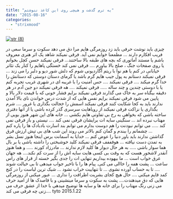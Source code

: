 ```yaml
---
title: "یه ترم گذشت و هیچی روی این کاغذ ننوشتم"
date: "2015-08-16"
categories: 
  - "strixmood"
---
```


[![str (8)](http://localhost/wp-content/uploads/2015/08/str-8.jpg)](http://localhost/wp-content/uploads/2015/08/str-8.jpg)

ﭼﯿﺰﯼ ﺑﺎﯾﺪ ﻧﻮﺷﺖ ﺣﺮﻓﯽ ﺑﺎﯾﺪ ﺯﺩ ﺭﻭﺯﻣﺮﮔﯽ ﻫﺎﯾﻢ ﻣﺮﺍ ﺩﻕ ﻣﯽ ﺩﻫﺪ ﺳﮑﻮﺕ ﻭ ﺳﺮﻣﺎ ﺳﻌﯽ ﺩﺭ ﻓﺮﯾﺐ ﺍﻓﮑﺎﺭﻡ ﺩﺍﺭﻧﺪ … ﻣﻄﻤﻌﻨﺎ ﺧﻮﺍﺑﻢ ﻧﻤﯽ ﺁﯾﺪ. ﻓﺮﻗﯽ ﻧﻤﯿﮑﻨﺪ ﺷﺎﻫﺪ ﯾﮏ ﺍﺛﺮ ﻫﻨﺮﯼ ﻣﻌﺮﻭﻑ ﺑﺎﺷﻢ ﯾﺎ ﻣﺴﺘﻨﺪ ﺁﻣﺎﺗﻮﺭﯼ ﮐﻪ ﺑﭽﻪ ﻫﺎﯼ ﻃﺒﻘﻪ ﺑﺎﻻ ﺳﺎﺧﺘﻨﺪ… ﻓﺮﻗﯽ ﻧﻤﯿﮑﻨﺪ ﺣﺴﻦ ﮐﭽﻞ ﺑﺨﻮﺍﻧﻢ ﯾﺎ ﺭﻭﯼ ﺻﻔﺤﺎﺕ ﺟﻨﮓ ، ﺻﻠﺢ ﺑﺎﻻ ﺑﯿﺎﻭﺭﻡ .… ﻓﺮﻗﯽ ﻧﻤﯽ ﮐﻨﺪ ﺧﺴﺘﮕﯽ ﭘﺎﻫﺎﯾﻢ ﺭﺍ ﮐﻨﺎﺭ ﯾﮏ ﺗﺌﺎﺗﺮ ﺧﯿﺎﺑﺎﻧﯽ ﺩﺭ ﮐﻨﻢ ﯾﺎ ﻫﻢ ﻧﻮﺍ ﺑﺎ ﺭﯾﺘﻢ ﺁﮔﺎﺭﺩﯾﻮﻧﯽ ﺷﻮﻡ ﮐﻪ ﺩﻟﺶ ﺷﻮﺭ ﺩﯾﻮ ﻭ ﺩﻟﺒﺮ ﺭﺍ ﻣﯽ ﺯﻧﺪ … ﻓﺮﻗﯽ ﻧﻤﯿﮑﻨﺪ ﺩﺳﺘﺎﻧﻢ ﺑﻪ ﭘﻮﻝ ﺟﯿﺐ ﻫﺎﯾﻢ ﮔﺮﻡ ﺑﺎﺷﺪ ﯾﺎ ﮔﺮﻣﺎﯼ ﺩﺳﺘﺎﻥ ﺩﻭﺳﺘﯽ ﮐﻪ ﺩﺳﺘﺎﻧﺶ ﺭﺍ ﺧﺪﺍ ﮔﺮﻡ ﻣﯿﮑﻨﺪ .… ﻓﺮﻗﯽ ﻧﻤﯿﮑﻨﺪ .… ﺣﺲ ﺍﻣﻨﯿﺖ ﺭﺍ ﺑﺎ ﻏﺮﯾﺒﻪ ﺍﯼ ﺩﺭ ﺷﻬﺮﯼ ﻏﺮﯾﺐ ﺗﺠﺮﺑﻪ ﮐﻨﻢ ﯾﺎ ﺑﺎ ﺩﻭﺳﺘﯽ ﭼﻨﺪﯾﻦ ﻭ ﭼﻨﺪ ﺳﺎﻟﻪ ..… ﻓﺮﻗﯽ ﻧﻤﯿﮑﻨﺪ .… ﻫﻪ ﻓﺮﻗﯽ ﻧﻤﯿﮑﻨﺪ ﺩﻭ ﺟﯿﻦ ﺁﺩﻡ ﺩﺭ ﻫﺮ ﺩﻗﯿﻘﻪ ﺑﯿﮕﻨﺎﻩ ﺳﺮ ﺑﻪ ﺧﺎﮎ ﻣﯽ ﮔﺬﺍﺭﻧﺪ ﻓﺮﻗﯽ ﻧﻤﯿﮑﻨﺪ ﺑﺮﺍﯾﻢ ﻓﺸﺎﺭ ﺧﻮﻧﯽ ﮐﻪ ﺑﺎ ﻗﯿﻤﺖ ﺩﻻﺭ ﺑﺎﻻ ﻭ ﭘﺎﯾﯿﻦ ﻣﯽ ﺷﻮﺩ ﻓﺮﻗﯽ ﻧﻤﯿﮑﻨﺪ ﺑﺮﺍﯾﻢ ﻧﻔﺲ ﻫﺎﯾﯽ ﮐﻪ ﺍﺯ ﺷﺪﺕ ﺩﺭﺱ ﺧﻮﺍﻧﺪﻥ ﻧﺎﯼ ﺑﺎﻻ ﺁﻣﺪﻥ ﻧﺪﺍﺭﻧﺪ ﺑﺎﯾﺪ ﺑﻪ ﮐﺠﺎ ﺷﮑﺎﯾﺖ ﮐﻨﻨﺪ ﻓﺮﻗﯽ ﻧﻤﯿﮑﻨﺪ ﺍﺳﻤﺶ ﺭﺍ ﺧﺠﺎﻟﺖ ﺑﮕﺬﺍﺭﯼ ﯾﺎ ﻏﺮﻭﺭ .… ﺷﺮﻡ ﺑﮕﺬﺍﺭﯼ ﯾﺎ ﻧﺰﺍﮐﺖ ﻓﺮﻗﯽ ﻧﻤﯿﮑﻨﺪ ﺍﺯ ﺭﻭﯾﺎﻫﺎﯾﺖ ﺳﺮﺳﺮﯼ ﮔﺬﺭ ﮐﺮﺩﻩ ﺑﺎﺷﯽ ﯾﺎ ﺍﺯ ﺍﻧﻬﺎ ﺩﻓﺘﺮﯼ ﺳﺎﺧﺘﻪ ﺑﺎﺷﯽ ﮐﻪ ﺑﺨﻮﺍﻫﯽ ﺑﻪ ﺭﺥ ﺑﯽ ﺗﻔﺎﻭﺗﯽ ﻫﺎﯾﻢ ﺑﮑﺸﯽ … ﺧﺎﻧﻪ ﻫﺎﯼ ﺍﯾﻦ ﺷﻬﺮ ﻫﻨﻮﺯ ﺑﻮﯾﯽ ﺍﺯ ﻣﻬﺘﺎﺏ ﻧﺒﺮﺩﻩ ﺍﻧﺪ … ﺳﻨﮕﯿﻨﯽ ﺳﺎﯾﻪ ﺍﺕ ﺑﺮﺍﯾﺸﺎﻥ ﻓﺮﻗﯽ ﻧﻤﯽ ﮐﻨﺪ .… ﻧﯿﺴﺘﯽ ﻭ ﺑﺎﺯ ﻓﺮﻗﯽ ﻧﻤﯽ ﮐﻨﺪ ..… ﻣﯽ ﺗﻮﺍﻧﻢ ﻧﺒﻮﺩﻧﺖ ﺭﺍ ﻫﻢ ﺩﻭﺳﺖ ﺑﺪﺍﺭﻡ ﻣﯽ ﺗﻮﺍﻧﻢ ﺑﻨﺪ ﺍﺳﺎﺭﺕ ﺑﺎﺩﺑﺎﺩﮎ ﻫﺎ ﺭﺍ ﭘﺎﺭﻩ ﮐﻨﻢ … ﭼﺸﻤﺎﻧﻢ ﺭﺍ ﺑﺒﻨﺪﻡ ﻭ ﮔﻤﺎﻥ ﮐﻨﻢ ﺑﺎﻻﺗﺮ ﻣﯽ ﺭﻭﻧﺪ ﺍﯾﻦ ﺷﺐ ﻫﺎﯼ ﺑﯽ ﺗﭙﺶ ﺍﺭﺯﺵ ﻓﺮﻕ ﮔﺬﺍﺷﺘﻦ ﻧﺪﺍﺭﻧﺪ ﺑﺎﯾﺪ ﺑﺎﻭﺭ ﺩﻧﯿﺎ ﺭﺍ ﻋﻮﺽ ﮐﻨﻢ … ﺧﺪﺍﯾﺎ ﺑﻪ ﺁﺳﻤﺎﻧﺖ ﺑﺮﺱ ﺍﯾﻨﺠﺎ ﻫﻨﻮﺯ ﻧﺴﻞ ﺑﺸﺮ ﺑﻪ ﺗﻤﺪﻥ ﺩﺳﺖ ﻧﯿﺎﻓﺘﻪ … ﻫﻮﻓﻔﻔﻒ ﻓﺮﻗﯽ ﻧﻤﯿﮑﻨﺪ ﮐﻠﯿﺪ ﺧﻮﺷﺒﺨﺘﯽ ﺭﺍ ﺩﺍﺷﺘﻪ ﺑﺎﺷﯽ ﯾﺎ ﺑﺮ ﺑﺎﻝ ﻫﻤﺎ ﺳﻮﺍﺭ ﺑﺎﺷﯽ ..… ﺑﻪ ﻫﺮ ﺣﺎﻝ ﺩﯾﻮﺍﺭ ﻫﺎ ﮐﻠﯿﺪ ﻻﺯﻡ ﻧﺪﺍﺭﻧﺪ … ﻣﺎﺩﺭﺯﺍﺩ ﮐﻮﺭﻧﺪ ..… ﻭ ﻫﻤﺎ ﻫﻨﻮﺯ ﺁﻧﻘﺪﺭ ﻻﺷﺨﻮﺭ ﻫﺴﺖ ﮐﻪ ﺑﻪ ﻭﻗﺖ ﺑﯽ ﮐﺴﯽ ﻫﺎﯾﺖ ﺳﺎﯾﻪ ﺍﺵ ﺭﺍ ﺍﺯ ﺳﺮﺕ ﮐﻢ ﻧﮑﻨﺪ.… ﻫﻪ ﺟﻬﺎﻥ ﻏﺮﻕ ﺧﻮﺍﺏ ﺍﺳﺖ … ﻣﺎ ﺑﯿﻬﻮﺩﻩ ﺑﯿﺪﺍﺭﯾﻢ ﺗﻨﻬﺎﯾﯽ ﺍﺕ ﺭﺍ ﺟﺪﯼ ﺑﮕﯿﺮ ﺧﺴﺘﻪ ﺍﺯ ﻗﺮﺍﺭ ﻫﺎﯼ ﺭﺍﺱ ﺳﺎﻋﺖ … ﭘﺸﺖ ﻫﻤﻪ ﺭﺍ ﺧﺎﺍﻟﯽ ﻣﯽ ﮐﻨﯽ. ﭘﯿﺎﻡ ﻫﺎ ﺭﺍ ﺑﺎ ﺗﺎﺧﯿﺮ ﺟﻮﺍﺏ ﻣﯿﺪﻫﯽ ﺗﺎ ﺑﯽ ﺧﯿﺎﻟﺖ ﺷﻮﻧﺪ .… ﺗﺎ ﺑﻪ ﺣﺴﺎﺏ ﺁﻭﺭﺩﻩ ﻧﺸﻮﯼ … ﺗﺎ ﺗﻨﻬﺎﯾﯿﺖ ﺧﺮﺍﺏ ﻧﺸﻮﺩ … ﺷﯿﮏ ﺗﺮﯾﻦ ﻟﺒﺎﺳﺖ ﺭﺍ ﺩﺭ ﮐﻨﺞ ﮐﻤﺪ ﻗﺎﯾﻢ ﻣﯿﮑﻨﯽ .… ﺣﺎﻝ ﻫﯿﭻ ﮐﺠﺎﯼ ﺑﺸﺮﯾﺖ ﺍﻃﺮﺍﻓﺖ ﺭﺍ ﻧﺪﺍﺭﯼ … ﻋﺒﻮﺭ ﻣﯿﮑﻨﯽ ﺍﺯ ﺭﻭﺯﻣﺮﮔﯽ ﻫﺎﯾﯽ ﮐﻪ ﺩﻕ ﻣﯿﺪﻫﻨﺪﺕ.… ﭘﺸﺖ ﺑﻪ ﺳﮑﻮﺕ ﻭ ﺳﺮﻣﺎ ﻣﯿﻨﺸﯿﻨﯽ ﻭ ﺑﺎ ﻗﺎﺻﺪﮎ ﻫﺎ ﺍﺯ ﺍﻣﯿﺪ ﺣﺮﻑ ﻣﯽ ﺯﻧﯽ ﺭﻧﮓ ﻣﻬﺘﺎﺏ ﺭﺍ ﺑﺮﺍﯼ ﺧﺎﻧﻪ ﻫﺎ ﻭ ﺳﺎﯾﻪ ﻫﺎ ﺗﻮﺿﯿﺢ ﻣﯿﺪﻫﯽ ﺑﺎ ﺧﺪﺍ ﺍﺯ ﻋﺸﻖ ﺣﺮﻑ ﻣﯽ ﺯﻧﯽ ﭼﻪ ﻓﺮﻗﯽ ﻣﯽ ﮐﻨﺪ.… tyto 2015.1.22
